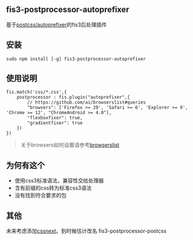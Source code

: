 fis3-postprocessor-autoprefixer
----

基于[postcss/autoprefixer](https://github.com/postcss/autoprefixer)的fis3后处理插件


## 安装 ##

    sudo npm install [-g] fis3-postprocessor-autoprefixer

## 使用说明 ##


    fis.match('css/*.css',{
        postprocessor : fis.plugin("autoprefixer",{
            // https://github.com/ai/browserslist#queries
            "browsers": ['Firefox >= 20', 'Safari >= 6', 'Explorer >= 9', 'Chrome >= 12', "ChromeAndroid >= 4.0"],
            "flexboxfixer": true,
            "gradientfixer": true
        })
    })

> 关于browsers如何设置请参考[browserslist](https://github.com/ai/browserslist#queries)

## 为何有这个 ##
- 使用css3标准语法，兼容性交给处理器
- 含有前缀的css转为标准css3语法
- 没有找到符合要求的包

## 其他 ##

未来考虑添加[cssnext](http://cssnext.io/)。到时候估计改名 fis3-postprocessor-postcss
